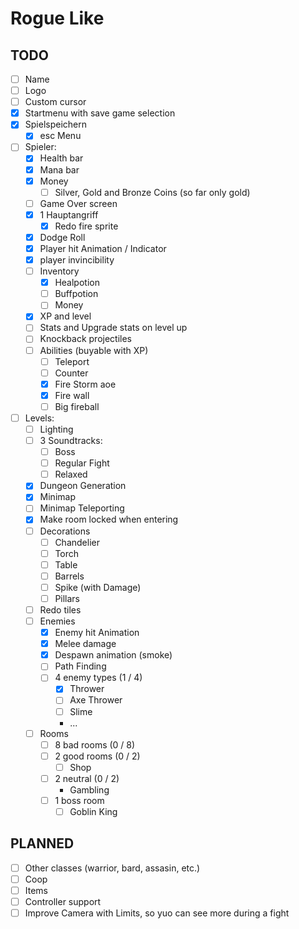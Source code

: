# Rogue Like

## TODO

- [ ] Name
- [ ] Logo
- [ ] Custom cursor
- [x] Startmenu with save game selection
- [x] Spielspeichern
	- [x] esc Menu
- [ ] Spieler:
	- [x] Health  bar
	- [x] Mana bar
	- [x] Money
		- [ ] Silver, Gold and Bronze Coins (so far only gold)
	- [ ] Game Over screen
	- [x] 1 Hauptangriff
		- [x] Redo fire sprite
	- [x] Dodge Roll
	- [x] Player hit Animation / Indicator
	- [x] player invincibility
	- [ ] Inventory
		- [x] Healpotion
		- [ ] Buffpotion
		- [ ] Money
	- [x] XP and level
	- [ ] Stats and Upgrade stats on level up
	- [ ] Knockback projectiles
	- [ ] Abilities (buyable with XP)
		- [ ] Teleport
		- [ ] Counter
		- [x] Fire Storm aoe
		- [x] Fire wall
		- [ ] Big fireball
- [ ] Levels:
	- [ ] Lighting
	- [ ] 3 Soundtracks:
		- [ ] Boss
		- [ ] Regular Fight
		- [ ] Relaxed
	- [x] Dungeon Generation
	- [x] Minimap
	- [ ] Minimap Teleporting
	- [x] Make room locked when entering
	- [ ] Decorations
		- [ ] Chandelier
		- [ ] Torch
		- [ ] Table
		- [ ] Barrels
		- [ ] Spike (with Damage)
		- [ ] Pillars
	- [ ] Redo tiles
	- [ ] Enemies
		- [x] Enemy hit Animation
		- [x] Melee damage
		- [x] Despawn animation (smoke)
		- [ ] Path Finding
		- [ ] 4 enemy types (1 / 4)
			- [x] Thrower
			- [ ] Axe Thrower
			- [ ] Slime
			- ...
	- [ ] Rooms
		- [ ] 8 bad rooms (0 / 8)
		- [ ] 2 good rooms (0 / 2)
			- [ ] Shop
		- [ ] 2 neutral (0 / 2)
			- Gambling
		- [ ] 1 boss room
			- [ ] Goblin King

## PLANNED

- [ ] Other classes (warrior, bard, assasin, etc.)
- [ ] Coop
- [ ] Items
- [ ] Controller support
- [ ] Improve Camera with Limits, so yuo can see more during a fight
